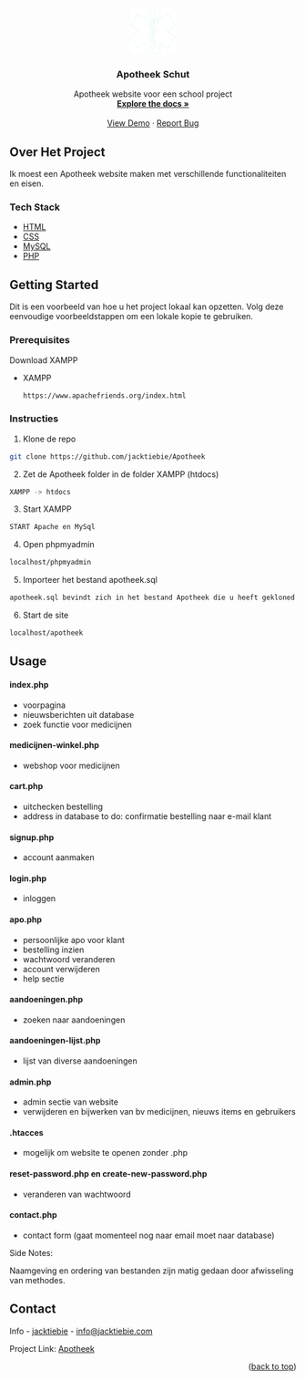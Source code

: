 <div id="top"></div>
<!--
*** Thanks for checking out the Best-README-Template. If you have a suggestion
*** that would make this better, please fork the repo and create a pull request
*** or simply open an issue with the tag "enhancement".
*** Don't forget to give the project a star!
*** Thanks again! Now go create something AMAZING! :D
-->



<!-- PROJECT SHIELDS -->
<!--
*** I'm using markdown "reference style" links for readability.
*** Reference links are enclosed in brackets [ ] instead of parentheses ( ).
*** See the bottom of this document for the declaration of the reference variables
*** for contributors-url, forks-url, etc. This is an optional, concise syntax you may use.
*** https://www.markdownguide.org/basic-syntax/#reference-style-links
-->


<!-- PROJECT LOGO -->
<br />
<div align="center">
  <a href="https://github.com/othneildrew/Best-README-Template">
    <img src="images/logo/logo_white.png" alt="Logo" width="80" height="80">
  </a>

  <h3 align="center">Apotheek Schut</h3>

  <p align="center">
    Apotheek website voor een school project
    <br />
    <a href="https://github.com/othneildrew/Best-README-Template"><strong>Explore the docs »</strong></a>
    <br />
    <br />
    <a href="https://github.com/othneildrew/Best-README-Template">View Demo</a>
    ·
    <a href="https://github.com/jacktiebie/Apotheek/issues">Report Bug</a>
  </p>
</div>




<!-- ABOUT THE PROJECT -->
## Over Het Project


Ik moest een Apotheek website maken met verschillende functionaliteiten en eisen.



### Tech Stack


* [HTML]()
* [CSS]()
* [MySQL]()
* [PHP]()




<!-- GETTING STARTED -->
## Getting Started

Dit is een voorbeeld van hoe u het project lokaal kan opzetten.
Volg deze eenvoudige voorbeeldstappen om een lokale kopie te gebruiken.

### Prerequisites

Download XAMPP
* XAMPP
  ```sh
  https://www.apachefriends.org/index.html
  ```

### Instructies


 1. Klone de repo
   ```sh
   git clone https://github.com/jacktiebie/Apotheek
   ```
   2. Zet de Apotheek folder in de folder XAMPP (htdocs)
   ```sh
   XAMPP -> htdocs
   ```
   3. Start XAMPP
   ```sh
   START Apache en MySql
   ```
   4. Open phpmyadmin
   ```sh
   localhost/phpmyadmin
   ```
   5. Importeer het bestand apotheek.sql 
   ```sh
   apotheek.sql bevindt zich in het bestand Apotheek die u heeft gekloned
   ```
   6. Start de site
   ```sh
   localhost/apotheek
   ```





<!-- USAGE EXAMPLES -->
## Usage

#### index.php
- voorpagina 
- nieuwsberichten uit database
- zoek functie voor medicijnen

#### medicijnen-winkel.php
- webshop voor medicijnen

#### cart.php
- uitchecken bestelling
- address in database
to do: confirmatie bestelling naar e-mail klant

#### signup.php
- account aanmaken

#### login.php
- inloggen

#### apo.php 
- persoonlijke apo voor klant 
- bestelling inzien
- wachtwoord veranderen
- account verwijderen 
- help sectie

#### aandoeningen.php
- zoeken naar aandoeningen

#### aandoeningen-lijst.php
- lijst van diverse aandoeningen

#### admin.php
- admin sectie van website
- verwijderen en bijwerken van bv medicijnen, nieuws items en gebruikers

#### .htacces 
- mogelijk om website te openen zonder .php

#### reset-password.php en create-new-password.php
- veranderen van wachtwoord

#### contact.php
- contact form (gaat momenteel nog naar email moet naar database)

Side Notes:


Naamgeving en ordering van bestanden zijn matig gedaan door afwisseling van methodes.







<!-- CONTACT -->
## Contact

Info - [jacktiebie](https://nl.linkedin.com/in/jack-tiebie-62869221b) - info@jacktiebie.com

Project Link: [Apotheek](https://github.com/jacktiebie/Apotheek)

<p align="right">(<a href="#top">back to top</a>)</p>





